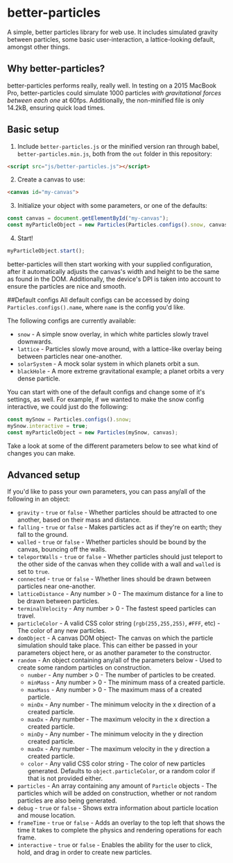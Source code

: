 # better-particles
A simple, better particles library for web use. It includes simulated gravity between particles, some basic user-interaction, a lattice-looking default, amongst other things.

## Why better-particles?
better-particles performs really, really well. In testing on a 2015 MacBook Pro, better-particles could simulate 1000 particles *with gravitational forces between each one* at 60fps. Additionally, the non-minified file is only 14.2kB, ensuring quick load times. 

## Basic setup
1. Include `better-particles.js` or the minified version ran through babel, `better-particles.min.js`, both from the `out` folder in this repository:

  ```html
  <script src="js/better-particles.js"></script>
  ```
2. Create a canvas to use:

  ```html
  <canvas id="my-canvas">
  ```
3. Initialize your object with some parameters, or one of the defaults:
  
  ```javascript
  const canvas = document.getElementById("my-canvas");
  const myParticleObject = new Particles(Particles.configs().snow, canvas);
  ```
4. Start!
  
  ```javascript
  myParticleObject.start();
  ```

better-particles will then start working with your supplied configuration, after it automatically adjusts the canvas's width and height to be the same as found in the DOM. Additionally, the device's DPI is taken into account to ensure the particles are nice and smooth.

##Default configs
All default configs can be accessed by doing `Particles.configs().name`, where `name` is the config you'd like.

The following configs are currently available:
* `snow` - A simple snow overlay, in which white particles slowly travel downwards.
* `lattice` - Particles slowly move around, with a lattice-like overlay being between particles near one-another.
* `solarSystem` - A mock solar system in which planets orbit a sun.
* `blackHole` - A more extreme gravitational example; a planet orbits a very dense particle.

You can start with one of the default configs and change some of it's settings, as well. For example, if we wanted to make the snow config interactive, we could just do the following:
```javascript
const mySnow = Particles.configs().snow;
mySnow.interactive = true;
const myParticleObject = new Particles(mySnow, canvas);
```

Take a look at some of the different parameters below to see what kind of changes you can make.

## Advanced setup
If you'd like to pass your own parameters, you can pass any/all of the following in an object:
* `gravity` - `true` or `false` - Whether particles should be attracted to one another, based on their mass and distance.
* `falling` - `true` or `false` - Makes particles act as if they're on earth; they fall to the ground.
* `walled` - `true` or `false` - Whether particles should be bound by the canvas, bouncing off the walls.
* `teleportWalls` - `true` or `false` - Whether particles should just teleport to the other side of the canvas when they collide with a wall and `walled` is set to `true`.
* `connected` - `true` or `false` - Whether lines should be drawn between particles near one-another.
* `latticeDistance` - Any number > 0 - The maximum distance for a line to be drawn between particles.
* `terminalVelocity` - Any number > 0 - The fastest speed particles can travel.
* `particleColor` - A valid CSS color string (`rgb(255,255,255)`, `#FFF`, etc) - The color of any new particles.
* `domObject` - A canvas DOM object- The canvas on which the particle simulation should take place. This can either be passed in your parameters object here, or as another parameter to the constructor.
* `random` - An object containing any/all of the parameters below - Used to create some random particles on construction.
  * `number` - Any number > 0 - The number of particles to be created.
  * `minMass` - Any number > 0 - The minimum mass of a created particle.
  * `maxMass` - Any number > 0 - The maximum mass of a created particle.
  * `minDx` - Any number - The minimum velocity in the x direction of a created particle.
  * `maxDx` - Any number - The maximum velocity in the x direction a created particle.
  * `minDy` - Any number - The minimum velocity in the y direction created particle.
  * `maxDx` - Any number - The maximum velocity in the y direction a created particle.
  * `color` - Any valid CSS color string - The color of new particles generated. Defaults to `object.particleColor`, or a random color if that is not provided either.
* `particles` - An array containing any amount of `Particle` objects - The particles which will be added on construction, whether or not random particles are also being generated.
* `debug` - `true` or `false` - Shows extra information about particle location and mouse location.
* `frameTime` - `true` or `false` - Adds an overlay to the top left that shows the time it takes to complete the physics and rendering operations for each frame.
* `interactive` - `true` or `false` - Enables the ability for the user to click, hold, and drag in order to create new particles.

